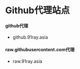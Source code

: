 # Github代理站点

#### github代理
- github.91ray.asia

#### raw.githubusercontent.com代理
- raw.91ray.asia

